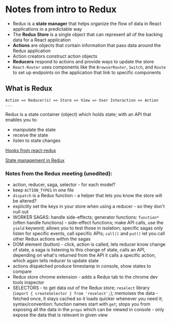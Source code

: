 # Notes from intro to Redux

* Redux is a **state manager** that helps organize the flow of data in React applications in a predictable way
* The **Redux Store** is a single object that can represent all of the backing data for a React application
* **Actions** are objects that contain information that pass data around the Redux application
* Action creators construct action objects
* **Reducers** respond to actions and provide ways to update the store
* `React-Router` uses components like the `BrowserRouter`, `Switch`, and `Route` to set up endpoints on the application that link to specific components


## What is Redux

```
Action => Reducer(s) => Store => View => User Interaction => Action ...
```

Redux is a state container (object) which holds state; with an API that enables you to:

* manipulate the state
* receive the state
* listen to state changes

[Hooks from react-redux](../react/hooks.md)

[State management in Redux](state-management.md)


### Notes from the Redux meeting (unedited):

* action, reducer, saga, selector - for each model?
* keep `ACTION_TYPES` in one file
* `dispatch` is a Redux function - a helper that lets you know the store will be altered?
* explicitly set the keys in your store when using a reducer - so they don't null out
* WORKER SAGAS: handle side-effects; generator functions: `function*` (often handle functions) - side-effect functions; make API calls, use the `yield` keyword; allows you to test those in isolation; specific sagas only listen for specific events, call specific APIs; `call()` and `put()` let you call other Redux actions within the sagas
* DOM element (button) - click, action is called, lets reducer know change of state, a saga is listening to this change of state, calls an API, depending on what's returned from the API it calls a specific action, which again tells reducer to update state
* actions dispatched produce timestamp in console, show states to compare
* Redux store chrome extension - adds a Redux tab to the chrome dev tools inspector
* SELECTORS - to get data out of the Redux store; `reselect` library (`import { createSelector } from 'reselect';`); memoises the data - fetched once, it stays cached so it loads quicker whenever you need it; syntax/convention: function names start with `get`; stops you from exposing all the data in the `props` which can be viewed in console - only expose the data that is relevant in given view
